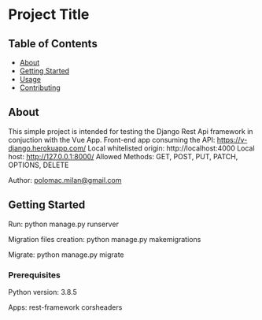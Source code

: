 # Project Title

## Table of Contents

- [About](#about)
- [Getting Started](#getting_started)
- [Usage](#usage)
- [Contributing](../CONTRIBUTING.md)

## About <a name = "about"></a>

This simple project is intended for testing the Django Rest Api framework in conjuction with the Vue App.
Front-end app consuming the API: https://v-django.herokuapp.com/
Local whitelisted origin: http://localhost:4000
Local host: http://127.0.0.1:8000/
Allowed Methods: GET, POST, PUT, PATCH, OPTIONS, DELETE

Author: polomac.milan@gmail.com

## Getting Started <a name = "getting_started"></a>

Run: python manage.py runserver

Migration files creation: python manage.py makemigrations

Migrate: python manage.py migrate

### Prerequisites

Python version: 3.8.5

Apps:
  rest-framework
  corsheaders

